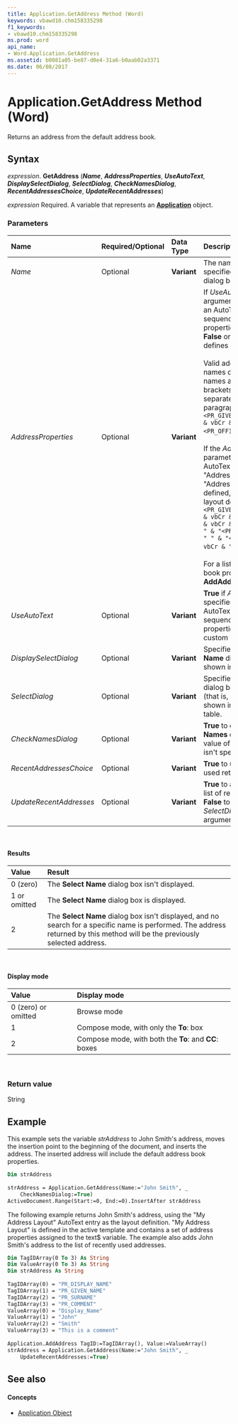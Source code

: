 ```yaml
---
title: Application.GetAddress Method (Word)
keywords: vbawd10.chm158335298
f1_keywords:
- vbawd10.chm158335298
ms.prod: word
api_name:
- Word.Application.GetAddress
ms.assetid: b0081a05-be87-d0e4-31a6-b0aab02a3371
ms.date: 06/08/2017
---
```



# Application.GetAddress Method (Word)

Returns an address from the default address book.


## Syntax

_expression_. **GetAddress** (**_Name_**, **_AddressProperties_**, **_UseAutoText_**, **_DisplaySelectDialog_**, **_SelectDialog_**, **_CheckNamesDialog_**, **_RecentAddressesChoice_**, **_UpdateRecentAddresses_**)

_expression_ Required. A variable that represents an **[Application](application-object-word.md)** object.


### Parameters

|**Name**|**Required/Optional**|**Data Type**|**Description**|
|:-----|:-----|:-----|:-----|
| _Name_|Optional|**Variant**|The name of the addressee, as specified in the **Search Name** dialog box in the address book.|
| _AddressProperties_|Optional|**Variant**|If _UseAutoText_ is **True**, this argument denotes the name of an AutoText entry that defines a sequence of address book properties. If _UseAutoText_ is **False** or omitted, this argument defines a custom layout.<br/><br/>Valid address book property names or sets of property names are surrounded by angle brackets (`"<" and ">"`) and separated by a space or a paragraph mark (for example, `"<PR_GIVEN_NAME> <PR_SURNAME>" & vbCr & "<PR_OFFICE_TELEPHONE_NUMBER>"`).<br/><br/>If the _AddressProperties_ parameter is omitted, a default AutoText entry named "AddressLayout" is used. If "AddressLayout" hasn't been defined, the following address layout definition is used: `"<PR_GIVEN_NAME> <PR_SURNAME>" & vbCr & "<PR_STREET_ADDRESS>" & vbCr & "<PR_LOCALITY>" & ", " & "<PR_STATE_OR_PROVINCE>" & " " & "<PR_POSTAL_CODE>" & vbCr & "<PR_COUNTRY>"`.<br/><br/>For a list of the valid address book property names, see the **AddAddress** method.|
| _UseAutoText_|Optional|**Variant**|**True** if _AddressProperties_ specifies the name of an AutoText entry that defines a sequence of address book properties; **False** if it specifies a custom layout.|
| _DisplaySelectDialog_|Optional|**Variant**|Specifies whether the **Select Name** dialog box is displayed, as shown in the [Results](#results) table.|
| _SelectDialog_|Optional|**Variant**|Specifies how the **Select Name** dialog box should be displayed (that is, in what mode), as shown in the [Display mode](#display-mode) table.|
| _CheckNamesDialog_|Optional|**Variant**|**True** to display the **Check Names** dialog box when the value of the _Name_ argument isn't specific enough.|
| _RecentAddressesChoice_|Optional|**Variant**|**True** to use the list of recently used return addresses.|
| _UpdateRecentAddresses_|Optional|**Variant**|**True** to add an address to the list of recently used addresses; **False** to not add the address. If _SelectDialog_ is set to 1 or 2, this argument is ignored.|

<br/>

#### Results

|**Value**|**Result**|
|:-----|:-----|
|0 (zero)|The **Select Name** dialog box isn't displayed.|
|1 or omitted|The **Select Name** dialog box is displayed.|
|2|The **Select Name** dialog box isn't displayed, and no search for a specific name is performed. The address returned by this method will be the previously selected address.|

<br/>

#### Display mode

|**Value**|**Display mode**|
|:-----|:-----|
|0 (zero) or omitted|Browse mode|
|1|Compose mode, with only the **To**: box|
|2|Compose mode, with both the **To**: and **CC**: boxes|

<br/>

### Return value

String

## Example

This example sets the variable _strAddress_ to John Smith's address, moves the insertion point to the beginning of the document, and inserts the address. The inserted address will include the default address book properties.

```vb
Dim strAddress 
 
strAddress = Application.GetAddress(Name:="John Smith", _ 
    CheckNamesDialog:=True) 
ActiveDocument.Range(Start:=0, End:=0).InsertAfter strAddress
```

The following example returns John Smith's address, using the "My Address Layout" AutoText entry as the layout definition. "My Address Layout" is defined in the active template and contains a set of address properties assigned to the text$ variable. The example also adds John Smith's address to the list of recently used addresses.

```vb
Dim TagIDArray(0 To 3) As String 
Dim ValueArray(0 To 3) As String 
Dim strAddress As String 
 
TagIDArray(0) = "PR_DISPLAY_NAME" 
TagIDArray(1) = "PR_GIVEN_NAME" 
TagIDArray(2) = "PR_SURNAME" 
TagIDArray(3) = "PR_COMMENT" 
ValueArray(0) = "Display_Name" 
ValueArray(1) = "John" 
ValueArray(2) = "Smith" 
ValueArray(3) = "This is a comment" 
 
Application.AddAddress TagID:=TagIDArray(), Value:=ValueArray() 
strAddress = Application.GetAddress(Name:="John Smith", _ 
    UpdateRecentAddresses:=True)
```


## See also

#### Concepts

- [Application Object](application-object-word.md)

